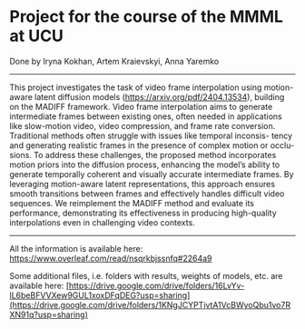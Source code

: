 # Project for the course of the MMML at UCU

Done by Iryna Kokhan, Artem Kraievskyi, Anna Yaremko

---
This project investigates the task of video frame interpolation using motion-
aware latent diffusion models (https://arxiv.org/pdf/2404.13534), building on the MADIFF framework. Video frame
interpolation aims to generate intermediate frames between existing ones, often
needed in applications like slow-motion video, video compression, and frame rate
conversion. Traditional methods often struggle with issues like temporal inconsis-
tency and generating realistic frames in the presence of complex motion or occlu-
sions. To address these challenges, the proposed method incorporates motion priors
into the diffusion process, enhancing the model’s ability to generate temporally
coherent and visually accurate intermediate frames. By leveraging motion-aware
latent representations, this approach ensures smooth transitions between frames
and effectively handles difficult video sequences. We reimplement the MADIFF
method and evaluate its performance, demonstrating its effectiveness in producing
high-quality interpolations even in challenging video contexts.

---

All the information is available here: https://www.overleaf.com/read/nsqrkbjssnfq#2264a9

Some additional files, i.e. folders with results, weights of models, etc. are available here: [https://drive.google.com/drive/folders/16LvYv-lL6beBFVVXew9GUL1xoxDFqDEG?usp=sharing](https://drive.google.com/drive/folders/1KNgJCYPTjvtA1VcBWyoQbu1vo7RXN91q?usp=sharing)
